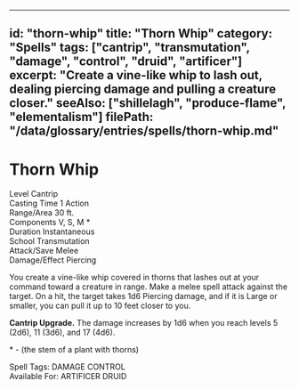 
---
id: "thorn-whip"
title: "Thorn Whip"
category: "Spells"
tags: ["cantrip", "transmutation", "damage", "control", "druid", "artificer"]
excerpt: "Create a vine-like whip to lash out, dealing piercing damage and pulling a creature closer."
seeAlso: ["shillelagh", "produce-flame", "elementalism"]
filePath: "/data/glossary/entries/spells/thorn-whip.md"
---
<div class="spell-card">
  <div class="spell-card-header">
    <h1 class="spell-card-title">Thorn Whip</h1>
  </div>
  <div class="spell-card-divider"></div>
  <div class="spell-card-stats-grid">
    <div class="spell-card-stat">
      <span class="spell-card-stat-label">Level</span>
      <span class="spell-card-stat-value">Cantrip</span>
    </div>
    <div class="spell-card-stat">
      <span class="spell-card-stat-label">Casting Time</span>
      <span class="spell-card-stat-value">1 Action</span>
    </div>
    <div class="spell-card-stat">
      <span class="spell-card-stat-label">Range/Area</span>
      <span class="spell-card-stat-value">30 ft.</span>
    </div>
    <div class="spell-card-stat">
      <span class="spell-card-stat-label">Components</span>
      <span class="spell-card-stat-value">V, S, M *</span>
    </div>
    <div class="spell-card-stat">
      <span class="spell-card-stat-label">Duration</span>
      <span class="spell-card-stat-value">Instantaneous</span>
    </div>
    <div class="spell-card-stat">
      <span class="spell-card-stat-label">School</span>
      <span class="spell-card-stat-value">Transmutation</span>
    </div>
    <div class="spell-card-stat">
      <span class="spell-card-stat-label">Attack/Save</span>
      <span class="spell-card-stat-value">Melee</span>
    </div>
    <div class="spell-card-stat">
      <span class="spell-card-stat-label">Damage/Effect</span>
      <span class="spell-card-stat-value">Piercing</span>
    </div>
  </div>
  <div class="spell-card-divider"></div>
  <p class="spell-card-description">
    You create a vine-like whip covered in thorns that lashes out at your command toward a creature in range. Make a melee spell attack against the target. On a hit, the target takes 1d6 Piercing damage, and if it is Large or smaller, you can pull it up to 10 feet closer to you.
  </p>
  <p class="spell-card-description">
    <strong>Cantrip Upgrade.</strong> The damage increases by 1d6 when you reach levels 5 (2d6), 11 (3d6), and 17 (4d6).
  </p>
  <p class="spell-card-material-note">
    * - (the stem of a plant with thorns)
  </p>
  <div class="spell-card-tags-section">
    <span class="spell-card-tags-label">Spell Tags:</span>
    <span class="spell-card-tag">DAMAGE</span>
    <span class="spell-card-tag">CONTROL</span>
  </div>
  <div class="spell-card-tags-section">
    <span class="spell-card-tags-label">Available For:</span>
    <span class="spell-card-tag">ARTIFICER</span>
    <span class="spell-card-tag">DRUID</span>
  </div>
</div>
